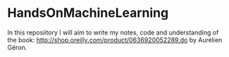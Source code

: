 # HandsOnMachineLearning
In this reposiitory I will aim to write my notes, code and understanding of the book: http://shop.oreilly.com/product/0636920052289.do by Aurélien Géron. 
